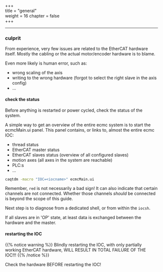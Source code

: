 
+++  
title = "general"   
weight = 16
chapter = false  
+++

***

### culprit

From experience, very few issues are related to the EtherCAT hardware itself.
Mostly the cabling or the actual motor/encoder hardware is to blame.

Even more likely is human error, such as:
* wrong scaling of the axis
* writing to the wrong hardware (forgot to select the right slave in the axis config)
* ...

#### check the status
Before anything is restarted or power cycled, check the status of the system.

A simple way to get an overview of the entire ecmc system is to start the ecmcMain.ui panel. This panel contains, or links to, almost the entire ecmc IOC:
* thread status
* EtherCAT master status 
* EtherCAT slaves status (overview of all configured slaves)
* motion axes (all axes in the system are reachable)
* PLC:s
* ...

```bash
caqtdm -macro "IOC=<iocname>" ecmcMain.ui
```

Remember, `red` is not necessarily a bad sign!
It can also indicate that certain channels are not connected.
Whether those channels _should_ be connected is beyond the scope of this guide.

Next step is to diagnose from a dedicated shell, or from within the `iocsh`.

If all slaves are in 'OP' state, at least data is exchanged between the hardware and the master. 

#### restarting the IOC
{{% notice warning %}}
Blindly restarting the IOC, with only partially working EtherCAT hardware, WILL RESULT IN TOTAL FAILURE OF THE IOC!!!
{{% /notice %}}

Check the hardware BEFORE restarting the IOC!
